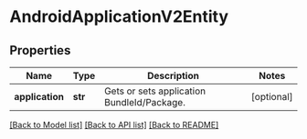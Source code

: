 # AndroidApplicationV2Entity

## Properties
Name | Type | Description | Notes
------------ | ------------- | ------------- | -------------
**application** | **str** | Gets or sets application BundleId/Package. | [optional] 

[[Back to Model list]](../README.md#documentation-for-models) [[Back to API list]](../README.md#documentation-for-api-endpoints) [[Back to README]](../README.md)


